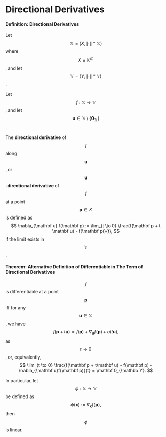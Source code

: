 # Directional Derivatives

#### Definition: Directional Derivatives

Let $$\mathbb X = (X, \|\cdot\|*\mathbb X)$$ where $$X=\mathbb K^m$$, and let $$\mathbb Y=(Y, \|\cdot\|*\mathbb Y)$$.

Let $$f: \mathbb X \to \mathbb Y$$, and let $$\mathbf u \in \mathbb X \setminus \{\mathbf 0_\mathbb X\}$$.

The **directional derivative** of $$f$$ along $$\mathbf u$$, or **$$\mathbf u$$-directional derivative** of $$f$$ at a point $$\mathbf p \in X$$ is defined as
$$
\nabla_{\mathbf u} f(\mathbf p) := \lim_{t \to 0} \frac{f(\mathbf p + t \mathbf u) - f(\mathbf p)}{t},
$$
if the limit exists in $$\mathbb Y$$.

#### Theorem: Alternative Definition of Differentiable in The Term of Directional Derivatives

$$f$$ is differentiable at a point $$\mathbf p$$ iff for any $$\mathbf u \in \mathbb X$$, we have
$$
f(\mathbf p + t \mathbf u) = f(\mathbf p) + \nabla_{\mathbf u} f(\mathbf p) + o(t \mathbf u),
$$
as $$t \to 0$$, or, equivalently,
$$
\lim_{t \to 0} \frac{f(\mathbf p + t\mathbf u) - f(\mathbf p) - \nabla_{\mathbf u}f(\mathbf p)}{t} = \mathbf 0_{\mathbb Y}.
$$

In particular, let $$\phi: \mathbb X \to \mathbb Y$$ be defined as
$$
\phi(\mathbf x) := \nabla_{\mathbf x}f(\mathbf p),
$$
then $$\phi$$ is linear.